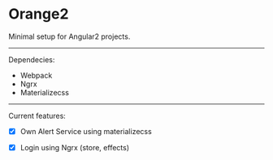 # Orange2
Minimal setup for Angular2 projects.
***
Dependecies:
 - Webpack
 - Ngrx
 - Materializecss
 
 ***
 Current features:
  - [x] Own Alert Service using materializecss
  - [x] Login using Ngrx (store, effects)
  
